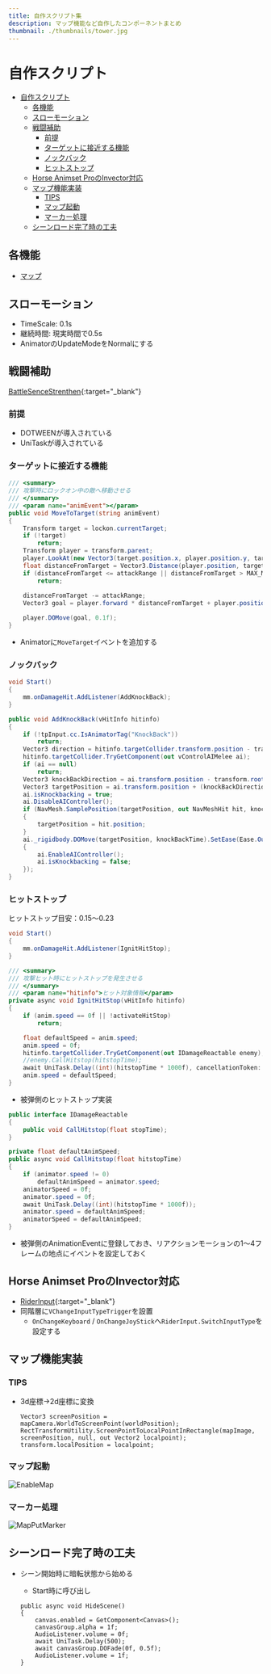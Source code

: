 ```yaml
---
title: 自作スクリプト集
description: マップ機能など自作したコンポーネントまとめ
thumbnail: ./thumbnails/tower.jpg
---
```


# 自作スクリプト

- [自作スクリプト](#自作スクリプト)
  - [各機能](#各機能)
  - [スローモーション](#スローモーション)
  - [戦闘補助](#戦闘補助)
    - [前提](#前提)
    - [ターゲットに接近する機能](#ターゲットに接近する機能)
    - [ノックバック](#ノックバック)
    - [ヒットストップ](#ヒットストップ)
  - [Horse Animset ProのInvector対応](#horse-animset-proのinvector対応)
  - [マップ機能実装](#マップ機能実装)
    - [TIPS](#tips)
    - [マップ起動](#マップ起動)
    - [マーカー処理](#マーカー処理)
  - [シーンロード完了時の工夫](#シーンロード完了時の工夫)

## 各機能

- [マップ](original/map.md)

## スローモーション

- TimeScale: 0.1s
- 継続時間: 現実時間で0.5s
- AnimatorのUpdateModeをNormalにする

## 戦闘補助

[BattleSenceStrenthen](https://github.com/Iroha71/unity-docs/blob/develop/assets/origin-scripts/BattleSenceStrengthen.cs){:target="_blank"}

### 前提

- DOTWEENが導入されている
- UniTaskが導入されている

### ターゲットに接近する機能

```csharp [BattleSenceStrenthen.cs]
/// <summary>
/// 攻撃時にロックオン中の敵へ移動させる
/// </summary>
/// <param name="animEvent"></param>
public void MoveToTarget(string animEvent)
{
    Transform target = lockon.currentTarget;
    if (!target)
        return;
    Transform player = transform.parent;
    player.LookAt(new Vector3(target.position.x, player.position.y, target.position.z));
    float distanceFromTarget = Vector3.Distance(player.position, target.position);
    if (distanceFromTarget <= attackRange || distanceFromTarget > MAX_MATCH_DISTANCE)
        return;
    
    distanceFromTarget -= attackRange;
    Vector3 goal = player.forward * distanceFromTarget + player.position;

    player.DOMove(goal, 0.1f);
}
```

- Animatorに`MoveTarget`イベントを追加する

### ノックバック

```csharp [BattleSenceStrenthen.cs]
void Start()
{
    mm.onDamageHit.AddListener(AddKnockBack);
}

public void AddKnockBack(vHitInfo hitinfo)
{
    if (!tpInput.cc.IsAnimatorTag("KnockBack"))
        return;
    Vector3 direction = hitinfo.targetCollider.transform.position - transform.root.position;
    hitinfo.targetCollider.TryGetComponent(out vControlAIMelee ai);
    if (ai == null)
        return;
    Vector3 knockBackDirection = ai.transform.position - transform.root.position;
    Vector3 targetPosition = ai.transform.position + (knockBackDirection.normalized * knockBackDistance);
    ai.isKnockbacking = true;
    ai.DisableAIController();
    if (NavMesh.SamplePosition(targetPosition, out NavMeshHit hit, knockBackDistance, NavMesh.AllAreas))
    {
        targetPosition = hit.position;
    }
    ai._rigidbody.DOMove(targetPosition, knockBackTime).SetEase(Ease.OutCubic).OnComplete(() =>
    {
        ai.EnableAIController();
        ai.isKnockbacking = false;
    });
}
```

### ヒットストップ

ヒットストップ目安：0.15～0.23

```csharp [BattleSenceStrenthen.cs]
void Start()
{
    mm.onDamageHit.AddListener(IgnitHitStop);
}

/// <summary>
/// 攻撃ヒット時にヒットストップを発生させる
/// </summary>
/// <param name="hitinfo">ヒット対象情報</param>
private async void IgnitHitStop(vHitInfo hitinfo)
{
    if (anim.speed == 0f || !activateHitStop)
        return;

    float defaultSpeed = anim.speed;
    anim.speed = 0f;
    hitinfo.targetCollider.TryGetComponent(out IDamageReactable enemy);
    //enemy.CallHitstop(hitstopTime);
    await UniTask.Delay((int)(hitstopTime * 1000f), cancellationToken: token);
    anim.speed = defaultSpeed;
}
```

- 被弾側のヒットストップ実装

```csharp
public interface IDamageReactable
{
    public void CallHitstop(float stopTime);
}
```

```csharp [vControlAIMelee.cs]
private float defaultAnimSpeed;
public async void CallHitstop(float hitstopTime)
{
    if (animator.speed != 0)
        defaultAnimSpeed = animator.speed;
    animatorSpeed = 0f;
    animator.speed = 0f;
    await UniTask.Delay((int)(hitstopTime * 1000f));
    animator.speed = defaultAnimSpeed;
    animatorSpeed = defaultAnimSpeed;
}
```

- 被弾側のAnimationEventに登録しておき、リアクションモーションの1～4フレームの地点にイベントを設定しておく

## Horse Animset ProのInvector対応

- [RiderInput](https://github.com/Iroha71/unity-docs/blob/develop/assets/origin-scripts/RiderInput.cs){:target="_blank"}
- 同階層に`VChangeInputTypeTrigger`を設置
  - `OnChangeKeyboard` / `OnChangeJoyStick`へ`RiderInput.SwitchInputType`を設定する

## マップ機能実装

### TIPS

- 3d座標→2d座標に変換

  ``` csharp[worldpos.cs]
  Vector3 screenPosition = mapCamera.WorldToScreenPoint(worldPosition);
  RectTransformUtility.ScreenPointToLocalPointInRectangle(mapImage, screenPosition, null, out Vector2 localpoint);
  transform.localPosition = localpoint;
  ```

### マップ起動

![EnableMap](./imgs/original/enable_map.png)

### マーカー処理

![MapPutMarker](./imgs/original/map_put_marker.png)

## シーンロード完了時の工夫

- シーン開始時に暗転状態から始める
  - Start時に呼び出し

  ``` csharp[fade.cs]
  public async void HideScene()
  {
      canvas.enabled = GetComponent<Canvas>();
      canvasGroup.alpha = 1f;
      AudioListener.volume = 0f;
      await UniTask.Delay(500);
      await canvasGroup.DOFade(0f, 0.5f);
      AudioListener.volume = 1f;
  }
  ```
